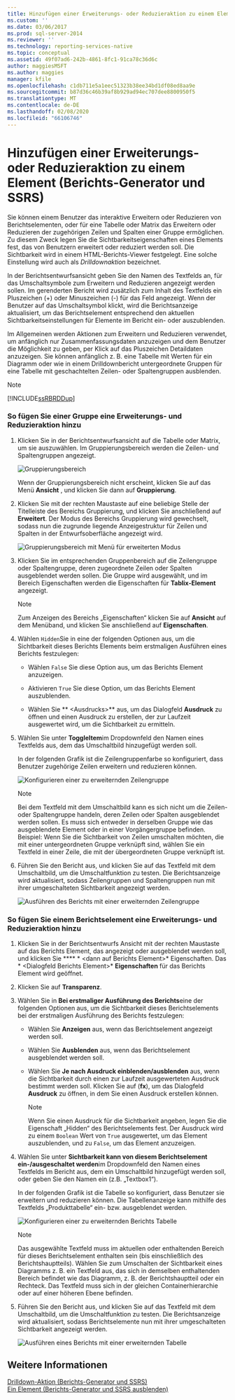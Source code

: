 ```yaml
---
title: Hinzufügen einer Erweiterungs- oder Reduzieraktion zu einem Element (Berichts-Generator und SSRS) | Microsoft-Dokumentation
ms.custom: ''
ms.date: 03/06/2017
ms.prod: sql-server-2014
ms.reviewer: ''
ms.technology: reporting-services-native
ms.topic: conceptual
ms.assetid: 49f07ad6-242b-4861-8fc1-91ca78c36d6c
author: maggiesMSFT
ms.author: maggies
manager: kfile
ms.openlocfilehash: c1db711e5a1eec51323b38ee34bd1df08ed8aa9e
ms.sourcegitcommit: b87d36c46b39af8b929ad94ec707dee8800950f5
ms.translationtype: MT
ms.contentlocale: de-DE
ms.lasthandoff: 02/08/2020
ms.locfileid: "66106746"
---
```

# <a name="add-an-expand-or-collapse-action-to-an-item-report-builder-and-ssrs"></a>Hinzufügen einer Erweiterungs- oder Reduzieraktion zu einem Element (Berichts-Generator und SSRS)
  Sie können einem Benutzer das interaktive Erweitern oder Reduzieren von Berichtselementen, oder für eine Tabelle oder Matrix das Erweitern oder Reduzieren der zugehörigen Zeilen und Spalten einer Gruppe ermöglichen. Zu diesem Zweck legen Sie die Sichtbarkeitseigenschaften eines Elements fest, das von Benutzern erweitert oder reduziert werden soll. Die Sichtbarkeit wird in einem HTML-Berichts-Viewer festgelegt. Eine solche Einstellung wird auch als *Drilldownaktion* bezeichnet.  
  
 In der Berichtsentwurfsansicht geben Sie den Namen des Textfelds an, für das Umschaltsymbole zum Erweitern und Reduzieren angezeigt werden sollen. Im gerenderten Bericht wird zusätzlich zum Inhalt des Textfelds ein Pluszeichen (+) oder Minuszeichen (-) für das Feld angezeigt. Wenn der Benutzer auf das Umschaltsymbol klickt, wird die Berichtsanzeige aktualisiert, um das Berichtselement entsprechend den aktuellen Sichtbarkeitseinstellungen für Elemente im Bericht ein- oder auszublenden.  
  
 Im Allgemeinen werden Aktionen zum Erweitern und Reduzieren verwendet, um anfänglich nur Zusammenfassungsdaten anzuzeigen und dem Benutzer die Möglichkeit zu geben, per Klick auf das Pluszeichen Detaildaten anzuzeigen. Sie können anfänglich z. B. eine Tabelle mit Werten für ein Diagramm oder wie in einem Drilldownbericht untergeordnete Gruppen für eine Tabelle mit geschachtelten Zeilen- oder Spaltengruppen ausblenden.  
  
> [!NOTE]  
>  [!INCLUDE[ssRBRDDup](../../includes/ssrbrddup-md.md)]  
  
### <a name="to-add-expand-and-collapse-action-to-a-group"></a>So fügen Sie einer Gruppe eine Erweiterungs- und Reduzieraktion hinzu  
  
1.  Klicken Sie in der Berichtsentwurfsansicht auf die Tabelle oder Matrix, um sie auszuwählen. Im Gruppierungsbereich werden die Zeilen- und Spaltengruppen angezeigt.  
  
     ![Gruppierungsbereich](../media/groupingpane.png "Gruppierungsbereich")  
  
     Wenn der Gruppierungsbereich nicht erscheint, klicken Sie auf das Menü **Ansicht** , und klicken Sie dann auf **Gruppierung**.  
  
2.  Klicken Sie mit der rechten Maustaste auf eine beliebige Stelle der Titelleiste des Bereichs Gruppierung, und klicken Sie anschließend auf **Erweitert**. Der Modus des Bereichs Gruppierung wird gewechselt, sodass nun die zugrunde liegende Anzeigestruktur für Zeilen und Spalten in der Entwurfsoberfläche angezeigt wird.  
  
     ![Gruppierungsbereich mit Menü für erweiterten Modus](../media/groupingpane-advancedmode.png "Gruppierungsbereich mit Menü für erweiterten Modus")  
  
3.  Klicken Sie im entsprechenden Gruppenbereich auf die Zeilengruppe oder Spaltengruppe, deren zugeordnete Zeilen oder Spalten ausgeblendet werden sollen. Die Gruppe wird ausgewählt, und im Bereich Eigenschaften werden die Eigenschaften für **Tablix-Element** angezeigt.  
  
    > [!NOTE]  
    >  Zum Anzeigen des Bereichs „Eigenschaften“ klicken Sie auf **Ansicht** auf dem Menüband, und klicken Sie anschließend auf **Eigenschaften**.  
  
4.  Wählen `Hidden`Sie in eine der folgenden Optionen aus, um die Sichtbarkeit dieses Berichts Elements beim erstmaligen Ausführen eines Berichts festzulegen:  
  
    -   Wählen `False` Sie diese Option aus, um das Berichts Element anzuzeigen.  
  
    -   Aktivieren `True` Sie diese Option, um das Berichts Element auszublenden.  
  
    -   Wählen Sie ** \<Ausdrucks>** aus, um das Dialogfeld **Ausdruck** zu öffnen und einen Ausdruck zu erstellen, der zur Laufzeit ausgewertet wird, um die Sichtbarkeit zu ermitteln.  
  
5.  Wählen Sie unter **ToggleItem**im Dropdownfeld den Namen eines Textfelds aus, dem das Umschaltbild hinzugefügt werden soll.  
  
     In der folgenden Grafik ist die Zeilengruppenfarbe so konfiguriert, dass Benutzer zugehörige Zeilen erweitern und reduzieren können.  
  
     ![Konfigurieren einer zu erweiternden Zeilengruppe](../media/expandcollapse-confighiddentoggleitemwithnumbers.png "Konfigurieren einer zu erweiternden Zeilengruppe")  
  
    > [!NOTE]  
    >  Bei dem Textfeld mit dem Umschaltbild kann es sich nicht um die Zeilen- oder Spaltengruppe handeln, deren Zeilen oder Spalten ausgeblendet werden sollen. Es muss sich entweder in derselben Gruppe wie das ausgeblendete Element oder in einer Vorgängergruppe befinden. Beispiel: Wenn Sie die Sichtbarkeit von Zeilen umschalten möchten, die mit einer untergeordneten Gruppe verknüpft sind, wählen Sie ein Textfeld in einer Zeile, die mit der übergeordneten Gruppe verknüpft ist.  
  
6.  Führen Sie den Bericht aus, und klicken Sie auf das Textfeld mit dem Umschaltbild, um die Umschaltfunktion zu testen. Die Berichtsanzeige wird aktualisiert, sodass Zeilengruppen und Spaltengruppen nun mit ihrer umgeschalteten Sichtbarkeit angezeigt werden.  
  
     ![Ausführen des Berichts mit einer erweiternden Zeilengruppe](../media/expandcollapse-runreport-rowgroup.png "Ausführen des Berichts mit einer erweiternden Zeilengruppe")  
  
### <a name="to-add-expand-and-collapse-action-to-a-report-item"></a>So fügen Sie einem Berichtselement eine Erweiterungs- und Reduzieraktion hinzu  
  
1.  Klicken Sie in der Berichtsentwurfs Ansicht mit der rechten Maustaste auf das Berichts Element, das angezeigt oder ausgeblendet werden soll, und klicken Sie **** * \<dann auf Berichts Element>* Eigenschaften. Das * \<Dialogfeld Berichts Element>* **Eigenschaften** für das Berichts Element wird geöffnet.  
  
2.  Klicken Sie auf **Transparenz**.  
  
3.  Wählen Sie in **Bei erstmaliger Ausführung des Berichts**eine der folgenden Optionen aus, um die Sichtbarkeit dieses Berichtselements bei der erstmaligen Ausführung des Berichts festzulegen:  
  
    -   Wählen Sie **Anzeigen** aus, wenn das Berichtselement angezeigt werden soll.  
  
    -   Wählen Sie **Ausblenden** aus, wenn das Berichtselement ausgeblendet werden soll.  
  
    -   Wählen Sie **Je nach Ausdruck einblenden/ausblenden** aus, wenn die Sichtbarkeit durch einen zur Laufzeit ausgewerteten Ausdruck bestimmt werden soll. Klicken Sie auf (**fx**), um das Dialogfeld **Ausdruck** zu öffnen, in dem Sie einen Ausdruck erstellen können.  
  
        > [!NOTE]  
        >  Wenn Sie einen Ausdruck für die Sichtbarkeit angeben, legen Sie die Eigenschaft „Hidden“ des Berichtselements fest. Der Ausdruck wird zu einem `Boolean` Wert von `True` ausgewertet, um das Element auszublenden, und zu `False`, um das Element anzuzeigen.  
  
4.  Wählen Sie unter **Sichtbarkeit kann von diesem Berichtselement ein-/ausgeschaltet werden**im Dropdownfeld den Namen eines Textfelds im Bericht aus, dem ein Umschaltbild hinzugefügt werden soll, oder geben Sie den Namen ein (z.B. „Textbox1“).  
  
     In der folgenden Grafik ist die Tabelle so konfiguriert, dass Benutzer sie erweitern und reduzieren können. Die Tabellenanzeige kann mithilfe des Textfelds „Produkttabelle“ ein- bzw. ausgeblendet werden.  
  
     ![Konfigurieren einer zu erweiternden Berichts Tabelle](../media/expandcollapse-reporttable.png "Konfigurieren einer zu erweiternden Berichtstabelle")  
  
    > [!NOTE]  
    >  Das ausgewählte Textfeld muss im aktuellen oder enthaltenden Bereich für dieses Berichtselement enthalten sein (bis einschließlich des Berichtshauptteils). Wählen Sie zum Umschalten der Sichtbarkeit eines Diagramms z. B. ein Textfeld aus, das sich in demselben enthaltenden Bereich befindet wie das Diagramm, z. B. der Berichtshauptteil oder ein Rechteck. Das Textfeld muss sich in der gleichen Containerhierarchie oder auf einer höheren Ebene befinden.  
  
5.  Führen Sie den Bericht aus, und klicken Sie auf das Textfeld mit dem Umschaltbild, um die Umschaltfunktion zu testen. Die Berichtsanzeige wird aktualisiert, sodass Berichtselemente nun mit ihrer umgeschalteten Sichtbarkeit angezeigt werden.  
  
     ![Ausführen eines Berichts mit einer erweiternden Tabelle](../media/expandcollapse-runreport-reporttable.png "Ausführen eines Berichts mit einer erweiternden Tabelle")  
  
## <a name="see-also"></a>Weitere Informationen  
 [Drilldown-Aktion &#40;Berichts-Generator und SSRS&#41;](drilldown-action-report-builder-and-ssrs.md)   
 [Ein Element &#40;Berichts-Generator und SSRS ausblenden&#41;](../report-builder/hide-an-item-report-builder-and-ssrs.md)  
  
  
